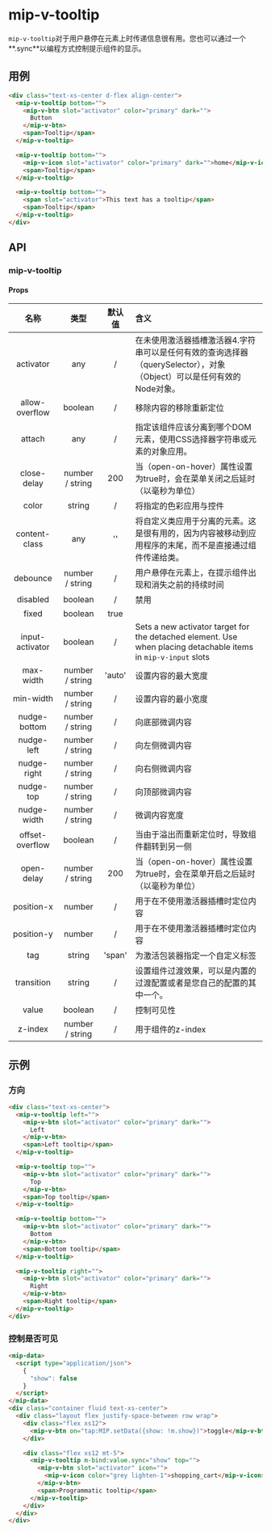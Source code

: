 # mip-v-tooltip

`mip-v-tooltip`对于用户悬停在元素上时传递信息很有用。您也可以通过一个**.sync**以编程方式控制提示组件的显示。

## 用例

```html
<div class="text-xs-center d-flex align-center">
  <mip-v-tooltip bottom="">
    <mip-v-btn slot="activator" color="primary" dark="">
      Button
    </mip-v-btn>
    <span>Tooltip</span>
  </mip-v-tooltip>

  <mip-v-tooltip bottom="">
    <mip-v-icon slot="activator" color="primary" dark="">home</mip-v-icon>
    <span>Tooltip</span>
  </mip-v-tooltip>

  <mip-v-tooltip bottom="">
    <span slot="activator">This text has a tooltip</span>
    <span>Tooltip</span>
  </mip-v-tooltip>
</div>
```

## API

### mip-v-tooltip

#### Props

名称|类型|默认值|含义
:--:|:--:|:--:|:---
activator|any|/|在未使用激活器插槽激活器4.字符串可以是任何有效的查询选择器（querySelector），对象（Object）可以是任何有效的Node对象。
allow-overflow|boolean|/|移除内容的移除重新定位
attach|any|/|指定该组件应该分离到哪个DOM元素，使用CSS选择器字符串或元素的对象应用。
close-delay|number / string|200|当（open-on-hover）属性设置为true时，会在菜单关闭之后延时（以毫秒为单位）
color|string|/|将指定的色彩应用与控件
content-class|any|''|将自定义类应用于分离的元素。这是很有用的，因为内容被移动到应用程序的末尾，而不是直接通过组件传递给类。
debounce|number / string|/|用户悬停在元素上，在提示组件出现和消失之前的持续时间
disabled|boolean|/|禁用
fixed|boolean|true|
input-activator|boolean|/|Sets a new activator target for the detached element. Use when placing detachable items in `mip-v-input` slots
max-width|number / string|'auto'|设置内容的最大宽度
min-width|number / string|/|设置内容的最小宽度
nudge-bottom|number / string|/|向底部微调内容
nudge-left|number / string|/|向左侧微调内容
nudge-right|number / string|/|向右侧微调内容
nudge-top|number / string|/|向顶部微调内容
nudge-width|number / string|/|微调内容宽度
offset-overflow|boolean|/|当由于溢出而重新定位时，导致组件翻转到另一侧
open-delay|number / string|200|当（open-on-hover）属性设置为true时，会在菜单开启之后延时（以毫秒为单位）
position-x|number|/|用于在不使用激活器插槽时定位内容
position-y|number|/|用于在不使用激活器插槽时定位内容
tag|string|'span'|为激活包装器指定一个自定义标签
transition|string|/|设置组件过渡效果，可以是内置的过渡配置或者是您自己的配置的其中一个。
value|boolean|/|控制可见性
z-index|number / string|/|用于组件的z-index

## 示例

### 方向

```html
<div class="text-xs-center">
  <mip-v-tooltip left="">
    <mip-v-btn slot="activator" color="primary" dark="">
      Left
    </mip-v-btn>
    <span>Left tooltip</span>
  </mip-v-tooltip>

  <mip-v-tooltip top="">
    <mip-v-btn slot="activator" color="primary" dark="">
      Top
    </mip-v-btn>
    <span>Top tooltip</span>
  </mip-v-tooltip>

  <mip-v-tooltip bottom="">
    <mip-v-btn slot="activator" color="primary" dark="">
      Bottom
    </mip-v-btn>
    <span>Bottom tooltip</span>
  </mip-v-tooltip>

  <mip-v-tooltip right="">
    <mip-v-btn slot="activator" color="primary" dark="">
      Right
    </mip-v-btn>
    <span>Right tooltip</span>
  </mip-v-tooltip>
</div>
```

### 控制是否可见

```html
<mip-data>
  <script type="application/json">
    {
      "show": false
    }
  </script>
</mip-data>
<div class="container fluid text-xs-center">
  <div class="layout flex justify-space-between row wrap">
    <div class="flex xs12">
      <mip-v-btn on="tap:MIP.setData({show: !m.show})">toggle</mip-v-btn>
    </div>

    <div class="flex xs12 mt-5">
      <mip-v-tooltip m-bind:value.sync="show" top="">
        <mip-v-btn slot="activator" icon="">
          <mip-v-icon color="grey lighten-1">shopping_cart</mip-v-icon>
        </mip-v-btn>
        <span>Programmatic tooltip</span>
      </mip-v-tooltip>
    </div>
  </div>
</div>
```
